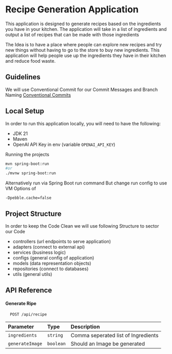 # Recipe Generation Application

This application is designed to generate recipes based on the ingredients you have in your kitchen. The application will take in a list of ingredients and output a list of recipes that can be made with those ingredients

The Idea is to have a place where people can explore new recipes and try new things without having to go to the store to buy new ingredients. This application will help people use up the ingredients they have in their kitchen and reduce food waste.
## Guidelines
We will use Conventional Commit for our Commit Messages and Branch Naming 
[Conventional Commits](https://www.conventionalcommits.org/en/v1.0.0/)

## Local Setup

In order to run this application locally, you will need to have the following:
* JDK 21
* Maven
* OpenAI API Key in env (variable `OPENAI_API_KEY`)

Running the projects
```zsh
mvn spring-boot:run
#or
./mvnw spring-boot:run
```
Alternatively run via Spring Boot run command
But change run config to use VM Options of
```
-Dpebble.cache=false
```

## Project Structure
In order to keep the Code Clean we will use following Structure to sector our Code

* controllers (url endpoints to serve application)
* adapters (connect to external api)
* services (business logic)
* configs (general config of application)
* models (data representation objects)
* repositories (connect to databases)
* utils (general utils)

## API Reference

#### Generate Ripe

```http
  POST /api/recipe
```

| Parameter       | Type      | Description                   |
|:----------------|:----------|:------------------------------|
| `ingredients`   | `string`  | Comma seperated list of Ingredients |
| `generateImage` | `boolean` | Should an Image be generated  |
